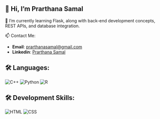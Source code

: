 ## 👋 Hi, I’m Prarthana Samal 
🌱 I’m currently learning Flask, along with back-end development concepts, REST APIs, and database integration.

📫 Contact Me:
- __Email__: prarthanasamal@gmail.com
- __Linkedin__: [Prarthana Samal](https://www.linkedin.com/in/prarthanasamal/)

## 🛠️ Languages:
![C++](https://img.shields.io/badge/C++-00599C?style=for-the-badge&logo=c%2B%2B&logoColor=white)
![Python](https://img.shields.io/badge/Python-3776AB?style=for-the-badge&logo=python&logoColor=white)
![R](https://img.shields.io/badge/R-276DC3?style=for-the-badge&logo=r&logoColor=white)

## 🛠️ Development Skills:
![HTML](https://img.shields.io/badge/HTML5-E34F26?style=for-the-badge&logo=html5&logoColor=white)
![CSS](https://img.shields.io/badge/CSS3-1572B6?style=for-the-badge&logo=css3&logoColor=white)

